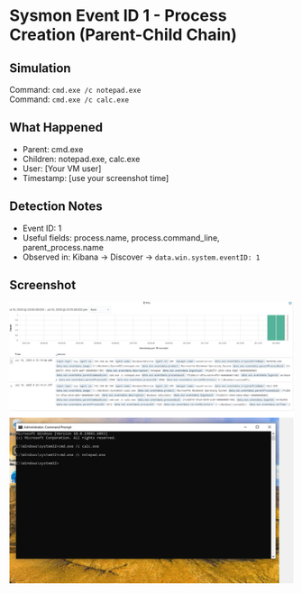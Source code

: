 # Sysmon Event ID 1 - Process Creation (Parent-Child Chain)

## Simulation
Command: `cmd.exe /c notepad.exe`  
Command: `cmd.exe /c calc.exe`

## What Happened
- Parent: cmd.exe
- Children: notepad.exe, calc.exe
- User: [Your VM user]
- Timestamp: [use your screenshot time]

## Detection Notes
- Event ID: 1
- Useful fields: process.name, process.command_line, parent_process.name
- Observed in: Kibana → Discover → `data.win.system.eventID: 1`

## Screenshot
![Event ID 1 Alert](../screenshots/EventID_1_Alert.JPG)
![Event ID 1 CMD](../screenshots/EventID_1_CMD.JPG)

